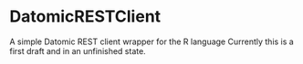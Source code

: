 # DatomicRESTClient
A simple Datomic REST client wrapper for the R language
Currently this is a first draft and in an unfinished state.
